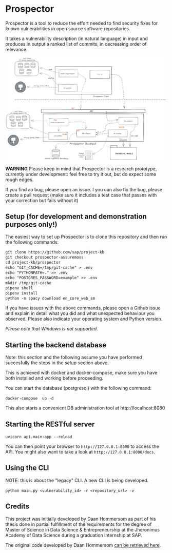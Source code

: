 # Prospector

Prospector is a tool to reduce the effort needed to find security fixes for
*known* vulnerabilities in open source software repositories.

It takes a vulnerability description (in natural language) in input and
produces in output a ranked list of commits, in decreasing order of relevance.


![](docs/img/prospector-reimplementation.png)



**WARNING** Please keep in mind that Prospector is a research prototype, currently
under development: feel free to try it out, but do expect some rough edges.

If you find an bug, please open an issue. I you can also fix the bug, please
create a pull request (make sure it includes a test case that passes with your correction
but fails without it)

## Setup (for development and demonstration purposes only!)

The easiest way to set up Prospector is to clone this repository and then run the following commands:

```
git clone https://github.com/sap/project-kb
git checkout prospector-assuremoss
cd project-kb/prospector
echo "GIT_CACHE=/tmp/git-cache" > .env
echo "PYTHONPATH=." >> .env
echo "POSTGRES_PASSWORD=example" >> .env
mkdir /tmp/git-cache
pipenv shell
pipenv install
python -m spacy download en_core_web_sm
```

If you have issues with the above commands, please open a Github issue and
explain in detail what you did and what unexpected behaviour you observed.
Please also indicate your operating system and Python version.

*Please note that Windows is not supported.*

## Starting the backend database

Note: this section and the following assume you have performed succesfully the
steps in the *setup* section above.

This is achieved with docker and docker-compose, make sure you have both installed
and working before proceeding.

You can start the database (postgresql) with the following command:

`docker-compose  up -d`

This also starts a convenient DB administration tool at http://localhost:8080

## Starting the RESTful server

`uvicorn api.main:app --reload`

You can then point your browser to `http://127.0.0.1:8000` to access the API.
You might also want to take a look at `http://127.0.0.1:8000/docs`.

## Using the CLI

NOTE: this is about the "legacy" CLI. A new CLI is being developed.

`python main.py <vulnerability_id> -r <repository_url> -v`

## Credits

This project was initially developed by Daan Hommersom as part of his thesis
done in partial fulfillment of the requirements for the degree of Master of
Science in Data Science & Entrepreneurship at the Jheronimus Academy of Data
Science during a graduation internship at SAP.

The original code developed by Daan Hommersom [can be retrieved
here](https://github.com/SAP/project-kb/releases/tag/DAAN_HOMMERSOM_THESIS).
